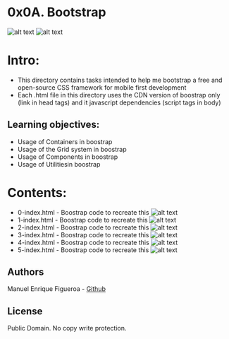 # 0x0A. Bootstrap
![alt text](https://external-content.duckduckgo.com/iu/?u=https%3A%2F%2Fwww.holbertonschool.com%2Fholberton-logo-simple.png&f=1&nofb=1)
![alt text](https://duckduckgo.com/?t=ffab&q=bootstrap&iax=images&ia=images&iai=http%3A%2F%2Fobscureproblemsandgotchas.com%2Fwp-content%2Fuploads%2F2018%2F06%2Fbootstrap-stack-e1530246058846.png)

# Intro:
* This directory contains tasks intended to help me bootstrap a free and open-source CSS framework for mobile first development
* Each .html file in this directory uses the CDN version of boostrap only (link in head tags) and it javascript dependencies (script tags in body)

## Learning objectives: 

* Usage of Containers in boostrap
* Usage of the Grid system in boostrap
* Usage of Components in boostrap
* Usage of Utilitiesin boostrap


# Contents:
* 0-index.html - Boostrap code to recreate this ![alt text](https://holbertonintranet.s3.amazonaws.com/uploads/medias/2020/3/0b67c90b07246a25d1f8.jpg?X-Amz-Algorithm=AWS4-HMAC-SHA256&X-Amz-Credential=AKIARDDGGGOUWMNL5ANN%2F20210910%2Fus-east-1%2Fs3%2Faws4_request&X-Amz-Date=20210910T105754Z&X-Amz-Expires=86400&X-Amz-SignedHeaders=host&X-Amz-Signature=219981c2727fce2a4eeb7ffde547f4c693dba65a3f4c8664c0b3d8e9e3ace017)
* 1-index.html - Boostrap code to recreate this ![alt text](https://intranet-projects-files.s3.amazonaws.com/holbertonschool-webstack/623/1-index.gif)
* 2-index.html - Boostrap code to recreate this ![alt text](https://holbertonintranet.s3.amazonaws.com/uploads/medias/2020/3/21d4b4b1fe964a1918f2.png?X-Amz-Algorithm=AWS4-HMAC-SHA256&X-Amz-Credential=AKIARDDGGGOUWMNL5ANN%2F20210910%2Fus-east-1%2Fs3%2Faws4_request&X-Amz-Date=20210910T105754Z&X-Amz-Expires=86400&X-Amz-SignedHeaders=host&X-Amz-Signature=d0331d8770525b3273d5e8ce8b7e49a7443afecea278ca1d8ce2b201f236eb39)
* 3-index.html - Boostrap code to recreate this ![alt text](https://holbertonintranet.s3.amazonaws.com/uploads/medias/2020/3/6e564c36491cda7c0540.png?X-Amz-Algorithm=AWS4-HMAC-SHA256&X-Amz-Credential=AKIARDDGGGOUWMNL5ANN%2F20210910%2Fus-east-1%2Fs3%2Faws4_request&X-Amz-Date=20210910T105754Z&X-Amz-Expires=86400&X-Amz-SignedHeaders=host&X-Amz-Signature=85cf069115e22cc341c8915039f21a60d9cfdb7fa31c9a3b712a5eec56f6ccd3)
* 4-index.html - Boostrap code to recreate this ![alt text](https://intranet-projects-files.s3.amazonaws.com/holbertonschool-webstack/623/4-index.gif)
* 5-index.html - Boostrap code to recreate this ![alt text](https://intranet-projects-files.s3.amazonaws.com/holbertonschool-webstack/623/5-index.gif)

## Authors
Manuel Enrique Figueroa - [Github](https://github.com/FicusCarica308)

## License
Public Domain. No copy write protection.
